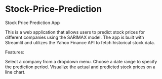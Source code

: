 # Stock-Price-Prediction
Stock Price Prediction App

This is a web application that allows users to predict stock prices for different companies using the SARIMAX model. The app is built with Streamlit and utilizes the Yahoo Finance API to fetch historical stock data.

Features:

 Select a company from a dropdown menu.
 Choose a date range to specify the prediction period.
 Visualize the actual and predicted stock prices on a line chart.
